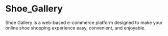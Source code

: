 # Shoe_Gallery

Shoe Gallery is a web-based e-commerce platform designed to make your online shoe shopping experience easy, convenient, and enjoyable.
